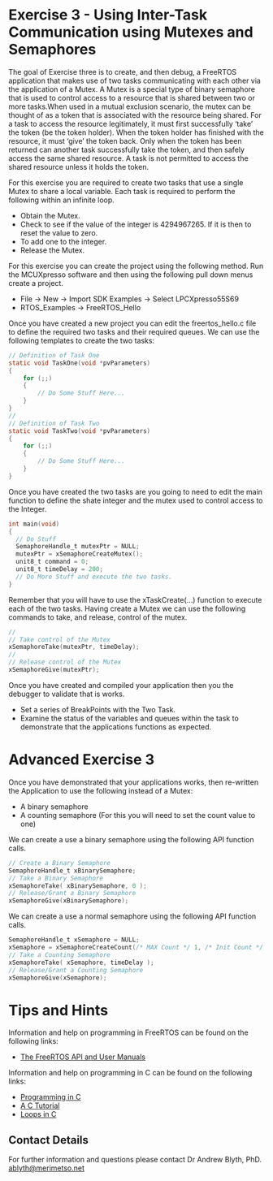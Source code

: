 # Exercise 3 - Using Inter-Task Communication using Mutexes and Semaphores

The goal of Exercise three is to create, and then debug, a FreeRTOS application that makes use of two tasks communicating with each other via the application of a Mutex. A Mutex is a special type of binary semaphore that is used to control access to a resource that is shared between two or more tasks.When used in a mutual exclusion scenario, the mutex can be thought of as a token that is associated with the resource being shared. For a task to access the resource legitimately, it must first successfully ‘take’ the token (be the token holder). When the token holder has finished with the resource, it must ‘give’ the token back. Only when the token has been returned can another task successfully take the token, and then safely access the same shared resource. A task is not permitted to access the shared resource unless it holds the token.

For this exercise you are required to create two tasks that use a single Mutex to share a local variable. Each task is required to perform the following within an infinite loop.
* Obtain the Mutex.
* Check to see if the value of the integer is 4294967265. If it is then to reset the value to zero.
* To add one to the integer.
* Release the Mutex.

For this exercise you can create the project using the following method. Run the MCUXpresso software and then using the following pull down menus create a project.
* File -> New -> Import SDK Examples -> Select LPCXpresso55S69
* RTOS_Examples -> FreeRTOS_Hello

Once you have created a new project you can edit the freertos_hello.c file to define the required two tasks and their required queues. We can use the following templates to create the two tasks:
```c
// Definition of Task One
static void TaskOne(void *pvParameters)
{
    for (;;)
    {
        // Do Some Stuff Here...
    }
}
//
// Definition of Task Two
static void TaskTwo(void *pvParameters)
{
    for (;;)
    {
        // Do Some Stuff Here...
    }
}
```
Once you have created the two tasks are you going to need to edit the main function to define the shate integer and the mutex used to control access to the Integer.

```c
int main(void)
{
  // Do Stuff
  SemaphoreHandle_t mutexPtr = NULL;
  mutexPtr = xSemaphoreCreateMutex();
  unit8_t command = 0;
  unit8_t timeDelay = 200;
  // Do More Stuff and execute the two tasks.
}

```
Remember that you will have to use the xTaskCreate(...) function to execute each of the two tasks. Having create a Mutex we can use the following commands to take, and release, control of the mutex.
```c
//
// Take control of the Mutex
xSemaphoreTake(mutexPtr, timeDelay);
//
// Release control of the Mutex
xSemaphoreGive(mutexPtr);
```
Once you have created and compiled your application then you the debugger to validate that is works.
* Set a series of BreakPoints with the Two Task.
* Examine the status of the variables and queues within the task to demonstrate that the applications functions as expected.

# Advanced Exercise 3
Once you have demonstrated that your applications works, then re-written the Application to use the following instead of a Mutex:
* A binary semaphore
* A counting semaphore (For this you will need to set the count value to one)

We can create a use a binary semaphore using the following API function calls.
```c
// Create a Binary Semaphore
SemaphoreHandle_t xBinarySemaphore;
// Take a Binary Semaphore
xSemaphoreTake( xBinarySemaphore, 0 );
// Release/Grant a Binary Semaphore
xSemaphoreGive(xBinarySemaphore);
```

We can create a use a normal semaphore using the following API function calls.
```c
SemaphoreHandle_t xSemaphore = NULL;
xSemaphore = xSemaphoreCreateCount(/* MAX Count */ 1, /* Init Count */, 0);
// Take a Counting Semaphore
xSemaphoreTake( xSemaphore, timeDelay );
// Release/Grant a Counting Semaphore
xSemaphoreGive(xSemaphore);
```


# Tips and Hints
Information and help on programming in FreeRTOS can be found on the following links:
* [The FreeRTOS API and User Manuals](https://www.freertos.org/Documentation/RTOS_book.html)

Information and help on programming in C can be found on the following links:
* [Programming in C](https://beginnersbook.com/2014/01/c-program-structure/)
* [A C Tutorial](https://www.cprogramming.com/tutorial/c-tutorial.html?inl=nv)
* [Loops in C](https://www.tutorialspoint.com/cprogramming/c_loops.htm)

## Contact Details

For further information and questions please contact Dr Andrew Blyth, PhD. <ablyth@merimetso.net>
